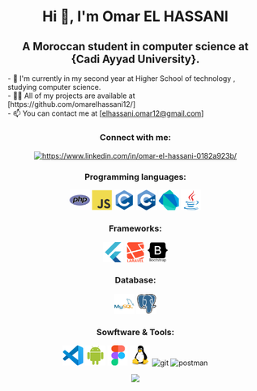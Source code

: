 <h1 align="center">Hi 👋, I'm Omar EL HASSANI</h1>
<h2 align="center">A Moroccan student in computer science at {Cadi Ayyad University}.</h3>
- 🌱 I'm currently in my second year at Higher School of technology , studying computer science.<br>
- 👨‍💻 All of my projects are available at [https://github.com/omarelhassani12/]<br>
- 📫 You can contact me at [<a href="mailto:elhassani.omar12@gmail.com">elhassani.omar12@gmail.com</a>]
<h3 align="center">Connect with me:</h3>
<p align="center">
<a href="https://www.linkedin.com/in/omar-el-hassani-0182a923b/" target="blank">
<img align="center" src="https://raw.githubusercontent.com/rahuldkjain/github-profile-readme-generator/master/src/images/icons/Social/linked-in-alt.svg" alt="https://www.linkedin.com/in/omar-el-hassani-0182a923b/" height="30" width="40" /></a>
 <h3 align="center">Programming languages:</h3>
<p align="center"> 
  <img src="https://raw.githubusercontent.com/devicons/devicon/master/icons/php/php-original.svg" alt="php" width="40" height="40"/>
  <img src="https://raw.githubusercontent.com/devicons/devicon/master/icons/javascript/javascript-original.svg" alt="javascript" width="40" height="40"/>
  <img src="https://raw.githubusercontent.com/devicons/devicon/master/icons/c/c-original.svg" alt="c" width="40" height="40"/> 
   <img src="https://raw.githubusercontent.com/devicons/devicon/master/icons/cplusplus/cplusplus-original.svg" alt="c plus plus" width="40" height="40"/> 
    <img src="https://raw.githubusercontent.com/devicons/devicon/master/icons/dart/dart-original.svg" alt="dart" width="40" height="40"/> 
  <img src="https://raw.githubusercontent.com/devicons/devicon/master/icons/java/java-original.svg" alt="java" width="40" height="40"/>
 </p>
  <h3 align="center">Frameworks:</h3>
 <p align="center">  
 <img src="https://raw.githubusercontent.com/devicons/devicon/master/icons/flutter/flutter-original.svg" alt="Flutter" width="40" height="40"/>
<img src="https://raw.githubusercontent.com/devicons/devicon/master/icons/laravel/laravel-plain-wordmark.svg" alt="Laravel" width="40" height="40"/>
<img src="https://raw.githubusercontent.com/devicons/devicon/master/icons/bootstrap/bootstrap-plain-wordmark.svg" alt="Bootstrap" width="40" height="40"/>
</p>
  
<h3 align="center">Database:</h3>
<p align="center"> 
  <img src="https://raw.githubusercontent.com/devicons/devicon/master/icons/mysql/mysql-original-wordmark.svg" alt="mysql" width="40" height="40"/>     
<img src="https://raw.githubusercontent.com/devicons/devicon/master/icons/postgresql/postgresql-original.svg" alt="postgresql" width="40" height="40"/>


<h3 align="center">Sowftware & Tools:</h3>
<p align="center"> 
 <img src="https://raw.githubusercontent.com/devicons/devicon/master/icons/vscode/vscode-original.svg" alt="vscode" width="40" height="40"/>
<img src="https://raw.githubusercontent.com/devicons/devicon/master/icons/android/android-original.svg" alt="android-studio" width="40" height="40"/>
<img src="https://raw.githubusercontent.com/devicons/devicon/master/icons/figma/figma-original.svg" alt="figma" width="40" height="40"/>
  <img src="https://raw.githubusercontent.com/devicons/devicon/master/icons/linux/linux-original.svg" alt="linux" width="40" height="40"/> 
  <img src="https://www.vectorlogo.zone/logos/git-scm/git-scm-icon.svg" alt="git" width="40" height="40"/> 
  <img src="https://www.vectorlogo.zone/logos/getpostman/getpostman-icon.svg" alt="postman" width="40" height="40"/>
<!--  <img src="https://raw.githubusercontent.com/devicons/devicon/master/icons/fedora/fedora-original.svg" alt="fedora" width="40" height="40"/>
<img src="https://raw.githubusercontent.com/devicons/devicon/master/icons/ubuntu/ubuntu-plain.svg" alt="ubuntu" width="40" height="40"/> -->

<br />

<p align="center">
  <img src="https://github-profile-trophy.vercel.app/?username=arthurepitech&theme=dracula&column=7&margin-w=10&no-frame=true" />
</p>
 <!--
<p align="center">
  <img height="160" src="https://github-readme-stats.vercel.app/api?username=arthurepitech&theme=dracula&count_private=true&include_all_commits=true&show_icons=true&hide_border=true&custom_title=Statistiques" />
  <img height="160" src="https://github-readme-stats.vercel.app/api/top-langs/?username=arthurepitech&layout=compact&theme=dracula&hide_border=true&count_private=true&include_all_commits=true" />
</p> -->
